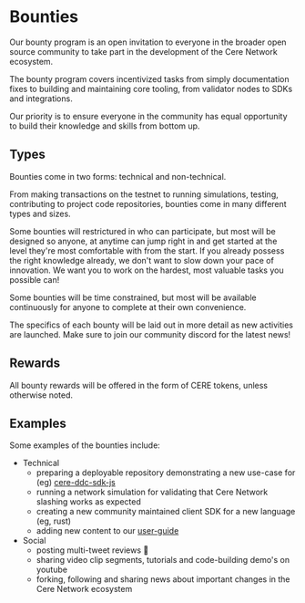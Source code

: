 # Bounties

Our bounty program is an open invitation to everyone in the broader open source community to take part in the development of the Cere Network ecosystem. 

The bounty program covers incentivized tasks from simply documentation fixes to building and maintaining core tooling, from validator nodes to SDKs and integrations. 

Our priority is to ensure everyone in the community has equal opportunity to build their knowledge and skills from bottom up.

## Types

Bounties come in two forms: technical and non-technical. 

From making transactions on the testnet to running simulations, testing, contributing to project code repositories, bounties come in many different types and sizes. 

Some bounties will restrictured in who can participate, but most will be designed so anyone, at anytime can jump right in and get started at the level they're most comfortable with from the start. If you already possess the right knowledge already, we don't want to slow down your pace of innovation. We want you to work on the hardest, most valuable tasks you possible can! 

Some bounties will be time constrained, but most will be available continuously for anyone to complete at their own convenience.

The specifics of each bounty will be laid out in more detail as new activities are launched.  Make sure to join our community discord for the latest news!

## Rewards

All bounty rewards will be offered in the form of CERE tokens, unless otherwise noted.

## Examples

Some examples of the bounties include:

- Technical
  - preparing a deployable repository demonstrating a new use-case for (eg) [cere-ddc-sdk-js](https://github.com/Cerebellum-Network/cere-ddc-sdk-js)
  - running a network simulation for validating that Cere Network slashing works as expected
  - creating a new community maintained client SDK for a new language (eg, rust)
  - adding new content to our [user-guide](https://docs.cere.network/ddc/developer-guide/examples)
- Social
  - posting multi-tweet reviews 🧵
  - sharing video clip segments, tutorials and code-building demo's on youtube
  - forking, following and sharing news about important changes in the Cere Network ecosystem

